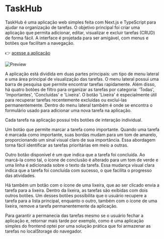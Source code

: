 # TaskHub

TaskHub é uma aplicação web simples feita com Next.js e TypeScript para ajudar na organização de tarefas. O objetivo principal foi criar uma aplicação que permita adicionar, editar, visualizar e excluir tarefas (CRUD) de forma fácil. A interface é projetada para ser amigável, com menus e botões que facilitam a navegação.

👉 [acesse a aplicação](https://task-hub-six.vercel.app/)

![Preview](https://utfs.io/f/f5224ef8-a415-485f-934b-aaeb030e8bcf-r2tqvc.png)

A aplicação está dividida em duas partes principais: um tipo de menu lateral e uma área principal de visualização das tarefas. O menu lateral possui uma barra de pesquisa que permite encontrar tarefas rapidamente. Além disso, há quatro botões de filtro para organizar as tarefas por categoria: 'Todas', 'Importantes', 'Concluídas' e 'Lixeira'. O botão 'Lixeira' é especialmente útil para recuperar tarefas recentemente excluídas ou excluí-las permanentemente. Dentro do menu lateral também é onde se encontra o formulário usado para adicionar uma nova tarefa na aplicação.

Cada tarefa na aplicação possui três botões de interação individual.

Um botão que permite marcar a tarefa como importante. Quando uma tarefa é marcada como importante, suas bordas mudam para um tom de amarelo, proporcionando um sinal visual claro de sua importância. Essa abordagem torna fácil identificar as tarefas prioritárias em meio a outras.

Outro botão disponível é um que indica que a tarefa foi concluída. Ao marcá-la como tal, o ícone de conclusão é alterado para um tom de verde e uma linha é adicionada sobre o texto da tarefa. Essa mudança visual clara indica que a tarefa foi concluída com sucesso, o que facilita o progresso das atividades.

Há também um botão com o ícone de uma lixeira, que ao ser clicado envia a tarefa para a lixeira. Dentro da lixeira, as tarefas são exibidas com dois outros botões. Um desses botões possibilita que o usuário recupere a tarefa para a lista principal, enquanto o outro, também com o ícone de uma lixeira, remove a tarefa permanentemente da aplicação.

Para garantir a permanecia das tarefas mesmo se o usuário fechar a aplicação e, retornar mais tarde por exemplo, como é uma aplicação simples do frontend optei por uma solução prática que foi armazenar as tarefas no localStorage do navegador.
